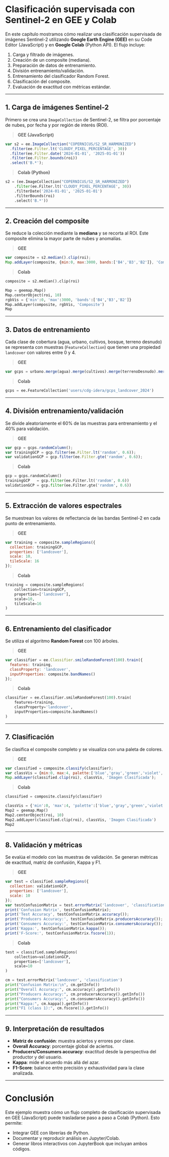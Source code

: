 # Clasificación supervisada con Sentinel-2 en GEE y Colab

En este capítulo mostramos cómo realizar una clasificación supervisada de imágenes Sentinel-2 utilizando **Google Earth Engine (GEE)** en su Code Editor (JavaScript) y en **Google Colab** (Python API). El flujo incluye:

1. Carga y filtrado de imágenes.
2. Creación de un composite (mediana).
3. Preparación de datos de entrenamiento.
4. División entrenamiento/validación.
5. Entrenamiento del clasificador Random Forest.
6. Clasificación del composite.
7. Evaluación de exactitud con métricas estándar.

---

## 1. Carga de imágenes Sentinel-2

Primero se crea una `ImageCollection` de Sentinel-2, se filtra por porcentaje de nubes, por fecha y por región de interés (ROI).

> **GEE (JavaScript)**
```javascript
var s2 = ee.ImageCollection("COPERNICUS/S2_SR_HARMONIZED")
  .filter(ee.Filter.lt('CLOUDY_PIXEL_PERCENTAGE', 30))
  .filter(ee.Filter.date('2024-01-01', '2025-01-01'))
  .filter(ee.Filter.bounds(roi))
  .select('B.*');
```

> **Colab (Python)**
```python
s2 = (ee.ImageCollection("COPERNICUS/S2_SR_HARMONIZED")
    .filter(ee.Filter.lt('CLOUDY_PIXEL_PERCENTAGE', 30))
    .filterDate('2024-01-01', '2025-01-01')
    .filterBounds(roi)
    .select('B.*'))
```

---

## 2. Creación del composite

Se reduce la colección mediante la **mediana** y se recorta al ROI. Este composite elimina la mayor parte de nubes y anomalías.

> **GEE**
```javascript
var composite = s2.median().clip(roi);
Map.addLayer(composite, {min:0, max:3000, bands:['B4','B3','B2']}, 'Composite');
```

> **Colab**
```python
composite = s2.median().clip(roi)

Map = geemap.Map()
Map.centerObject(roi, 10)
rgbVis = {'min':0, 'max':3000, 'bands':['B4','B3','B2']}
Map.addLayer(composite, rgbVis, 'Composite')
Map
```

---

## 3. Datos de entrenamiento

Cada clase de cobertura (agua, urbano, cultivos, bosque, terreno desnudo) se representa con muestras (`FeatureCollection`) que tienen una propiedad `landcover` con valores entre 0 y 4.

> **GEE**
```javascript
var gcps = urbano.merge(agua).merge(cultivos).merge(terrenoDesnudo).merge(bosque);
```

> **Colab**
```python
gcps = ee.FeatureCollection('users/cdg-idera/gcps_landcover_2024')
```

---

## 4. División entrenamiento/validación

Se divide aleatoriamente el 60% de las muestras para entrenamiento y el 40% para validación.

> **GEE**
```javascript
var gcp = gcps.randomColumn();
var trainingGCP = gcp.filter(ee.Filter.lt('random', 0.6));
var validationGCP = gcp.filter(ee.Filter.gte('random', 0.6));
```

> **Colab**
```python
gcp = gcps.randomColumn()
trainingGCP   = gcp.filter(ee.Filter.lt('random', 0.6))
validationGCP = gcp.filter(ee.Filter.gte('random', 0.6))
```

---

## 5. Extracción de valores espectrales

Se muestrean los valores de reflectancia de las bandas Sentinel-2 en cada punto de entrenamiento.

> **GEE**
```javascript
var training = composite.sampleRegions({
  collection: trainingGCP,
  properties: ['landcover'],
  scale: 10,
  tileScale: 16
});
```

> **Colab**
```python
training = composite.sampleRegions(
    collection=trainingGCP,
    properties=['landcover'],
    scale=10,
    tileScale=16
)
```

---

## 6. Entrenamiento del clasificador

Se utiliza el algoritmo **Random Forest** con 100 árboles.

> **GEE**
```javascript
var classifier = ee.Classifier.smileRandomForest(100).train({
  features: training,
  classProperty: 'landcover',
  inputProperties: composite.bandNames()
});
```

> **Colab**
```python
classifier = ee.Classifier.smileRandomForest(100).train(
    features=training,
    classProperty='landcover',
    inputProperties=composite.bandNames()
)
```

---

## 7. Clasificación

Se clasifica el composite completo y se visualiza con una paleta de colores.

> **GEE**
```javascript
var classified = composite.classify(classifier);
var classVis = {min:0, max:4, palette:['blue','gray','green','violet','orange']};
Map.addLayer(classified.clip(roi), classVis, 'Imagen Clasificada');
```

> **Colab**
```python
classified = composite.classify(classifier)

classVis = {'min':0, 'max':4, 'palette':['blue','gray','green','violet','orange']}
Map2 = geemap.Map()
Map2.centerObject(roi, 10)
Map2.addLayer(classified.clip(roi), classVis, 'Imagen Clasificada')
Map2
```

---

## 8. Validación y métricas

Se evalúa el modelo con las muestras de validación. Se generan métricas de exactitud, matriz de confusión, Kappa y F1.

> **GEE**
```javascript
var test = classified.sampleRegions({
  collection: validationGCP,
  properties: ['landcover'],
  scale: 10
});
var testConfusionMatrix = test.errorMatrix('landcover', 'classification');
print('Confusion Matrix', testConfusionMatrix);
print('Test Accuracy', testConfusionMatrix.accuracy());
print('Producers Accuracy:', testConfusionMatrix.producersAccuracy());
print('Consumers Accuracy:', testConfusionMatrix.consumersAccuracy());
print('Kappa:', testConfusionMatrix.kappa());
print('F-Score:', testConfusionMatrix.fscore(1));
```

> **Colab**
```python
test = classified.sampleRegions(
    collection=validationGCP,
    properties=['landcover'],
    scale=10
)

cm = test.errorMatrix('landcover', 'classification')
print("Confusion Matrix:\n", cm.getInfo())
print("Overall Accuracy:", cm.accuracy().getInfo())
print("Producers Accuracy:", cm.producersAccuracy().getInfo())
print("Consumers Accuracy:", cm.consumersAccuracy().getInfo())
print("Kappa:", cm.kappa().getInfo())
print("F1 (class 1):", cm.fscore(1).getInfo())
```

---

## 9. Interpretación de resultados

- **Matriz de confusión**: muestra aciertos y errores por clase.  
- **Overall Accuracy**: porcentaje global de aciertos.  
- **Producers/Consumers accuracy**: exactitud desde la perspectiva del productor y del usuario.  
- **Kappa**: mide el acuerdo más allá del azar.  
- **F1-Score**: balance entre precisión y exhaustividad para la clase analizada.

---

# Conclusión

Este ejemplo muestra cómo un flujo completo de clasificación supervisada en GEE (JavaScript) puede trasladarse paso a paso a Colab (Python). Esto permite:
- Integrar GEE con librerías de Python.
- Documentar y reproducir análisis en Jupyter/Colab.
- Generar libros interactivos con JupyterBook que incluyan ambos códigos.
